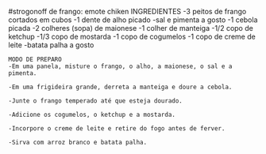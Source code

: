 #strogonoff de frango: emote chiken
    INGREDIENTES
    -3 peitos de frango cortados em cubos
    -1 dente de alho picado
    -sal e pimenta a gosto
    -1 cebola picada
    -2 colheres (sopa) de maionese
    -1 colher de manteiga
    -1/2 copo de ketchup
    -1/3 copo de mostarda
    -1 copo de cogumelos
    -1 copo de creme de leite
    -batata palha a gosto

    MODO DE PREPARO
    -Em uma panela, misture o frango, o alho, a maionese, o sal e a pimenta.

    -Em uma frigideira grande, derreta a manteiga e doure a cebola.
    
    -Junte o frango temperado até que esteja dourado.

    -Adicione os cogumelos, o ketchup e a mostarda.

    -Incorpore o creme de leite e retire do fogo antes de ferver.

    -Sirva com arroz branco e batata palha.